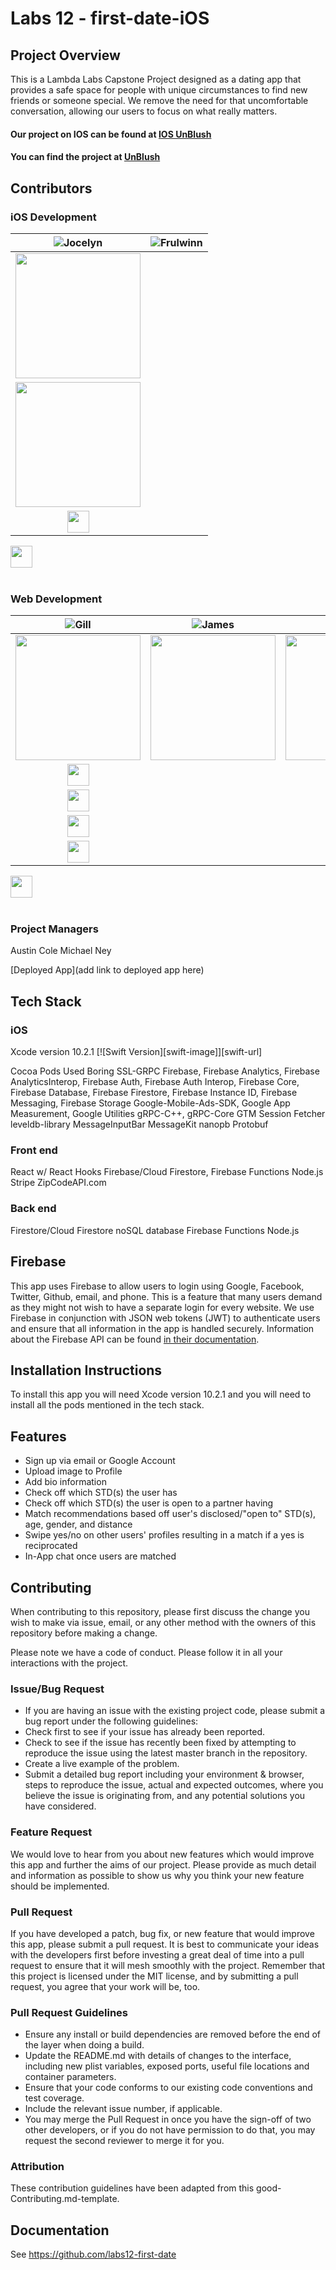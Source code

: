 # Labs 12 - first-date-iOS

## Project Overview
This is a Lambda Labs Capstone Project designed as a dating app that provides a safe space for people with unique circumstances to find new friends or someone special. We remove the need for that uncomfortable conversation, allowing our users to focus on what really matters.

#### Our project on IOS can be found at  [**IOS UnBlush**](https://github.com/labs12-first-date/labs12-first-date-iOS)
#### You can find the project at [**UnBlush**](https://awk-dating.firebaseapp.com)

## Contributors
### iOS Development
|  ![Jocelyn](https://img.shields.io/badge/Jocelyn-Stuart-blueviolet.svg)                                                      |                                                  ![Frulwinn](https://img.shields.io/badge/Frulwinn-Collick-ff69b4.svg)                                                       |                                                      
| :-----------------------------------------------------------------------------------------------------------------------------------------: | :-------------------------------------------------------------------------------------------------------------------------------------------: | 
| <img src="https://encrypted-tbn0.gstatic.com/images?q=tbn:ANd9GcTRIUUZb9WpQPm7eAwp1MA_TwA5_c9qgsnMbTneJbVf4BNrq0OK" width = "200" /> | 
<img src="https://encrypted-tbn0.gstatic.com/images?q=tbn:ANd9GcTAQ2hTxRAECl0pPCzSz3kBBOV3SBWFrvswkJ0ZN72FmeMO0VTJ" width = "200" /> | 
|  [<img src="https://github.com/favicon.ico" width="35"> ](https://github.com/jocate)                                |                                                  
[<img src="https://github.com/favicon.ico" width="35"> ](https://github.com/Frulwinn)  
<br>

### Web Development
|  ![Gill](https://img.shields.io/badge/Gill-Abada-orange.svg)                                                      |                                                  ![James](https://img.shields.io/badge/James-Basile-brightgreen.svg)                                                       |                                                      ![Joel](https://img.shields.io/badge/Joel-Bartlett-red.svg)                                                       |                                                       ![Jonas](https://img.shields.io/badge/Jonas-Walden-yellow.svg)                                                       |                                                      ![Steve](https://img.shields.io/badge/Steve-Alverson-blue.svg)                                                      |
| :-----------------------------------------------------------------------------------------------------------------------------------------: | :-------------------------------------------------------------------------------------------------------------------------------------------: | :-----------------------------------------------------------------------------------------------------------------------------------------: | :-------------------------------------------------------------------------------------------------------------------------------------------: | :-----------------------------------------------------------------------------------------------------------------------------------------: |
| <img src="https://www.dalesjewelers.com/wp-content/uploads/2018/10/placeholder-silhouette-male.png" width = "200" /> | <img src="https://www.dalesjewelers.com/wp-content/uploads/2018/10/placeholder-silhouette-male.png" width = "200" /> | <img src="https://www.dalesjewelers.com/wp-content/uploads/2018/10/placeholder-silhouette-male.png" width = "200" /> | <img src="https://www.dalesjewelers.com/wp-content/uploads/2018/10/placeholder-silhouette-male.png" width = "200" /> | <img src="https://www.dalesjewelers.com/wp-content/uploads/2018/10/placeholder-silhouette-male.png" width = "200" /> |
|  [<img src="https://github.com/favicon.ico" width="35"> ](https://github.com/gabada)                                |                           
[<img src="https://github.com/favicon.ico" width="35"> ](https://github.com/jbasile6)                             |                         
[<img src="https://github.com/favicon.ico" width="35"> ](https://github.com/murbar)                           |                          
[<img src="https://github.com/favicon.ico" width="35"> ](https://github.com/UnknownMonk)                           |                          
[<img src="https://github.com/favicon.ico" width="35"> ](https://github.com/VaderSteve76)  
<br>

### Project Managers
Austin Cole 
Michael Ney 

[Deployed App](add link to deployed app here)

## Tech Stack
### iOS
Xcode version 10.2.1
[![Swift Version][swift-image]][swift-url]

Cocoa Pods Used
Boring SSL-GRPC
Firebase, Firebase Analytics, Firebase AnalyticsInterop, Firebase Auth, Firebase Auth Interop, Firebase Core, Firebase Database, Firebase Firestore, Firebase Instance ID, Firebase Messaging, Firebase Storage
Google-Mobile-Ads-SDK, Google App Measurement, Google Utilities
gRPC-C++, gRPC-Core
GTM Session Fetcher
leveldb-library
MessageInputBar
MessageKit
nanopb
Protobuf

### Front end
React w/ React Hooks
Firebase/Cloud Firestore, Firebase Functions
Node.js
Stripe 
ZipCodeAPI.com

### Back end
Firestore/Cloud Firestore noSQL database Firebase Functions
Node.js

## Firebase
This app uses Firebase to allow users to login using Google, Facebook, Twitter, Github, email, and phone. This is a feature that many users demand as they might not wish to have a separate login for every website. We use Firebase in conjunction with JSON web tokens (JWT) to authenticate users and ensure that all information in the app is handled securely. Information about the Firebase API can be found [in their documentation](https://firebase.google.com/docs/reference/).

## Installation Instructions
To install this app you will need Xcode version 10.2.1 and you will need to install all the pods mentioned in the tech stack.

## Features
* Sign up via email or Google Account
* Upload image to Profile
* Add bio information
* Check off which STD(s) the user has
* Check off which STD(s) the user is open to a partner having
* Match recommendations based off user's disclosed/"open to" STD(s), age, gender, and distance
* Swipe yes/no on other users' profiles resulting in a match if a yes is reciprocated
* In-App chat once users are matched

## Contributing
When contributing to this repository, please first discuss the change you wish to make via issue, email, or any other method with the owners of this repository before making a change.

Please note we have a code of conduct. Please follow it in all your interactions with the project.

### Issue/Bug Request
* If you are having an issue with the existing project code, please submit a bug report under the following guidelines:
* Check first to see if your issue has already been reported.
* Check to see if the issue has recently been fixed by attempting to reproduce the issue using the latest master branch in the repository.
* Create a live example of the problem.
* Submit a detailed bug report including your environment & browser, steps to reproduce the issue, actual and expected outcomes,  where you believe the issue is originating from, and any potential solutions you have considered.

### Feature Request
We would love to hear from you about new features which would improve this app and further the aims of our project. Please provide as much detail and information as possible to show us why you think your new feature should be implemented.

### Pull Request
If you have developed a patch, bug fix, or new feature that would improve this app, please submit a pull request. It is best to communicate your ideas with the developers first before investing a great deal of time into a pull request to ensure that it will mesh smoothly with the project.
Remember that this project is licensed under the MIT license, and by submitting a pull request, you agree that your work will be, too.

### Pull Request Guidelines
* Ensure any install or build dependencies are removed before the end of the layer when doing a build.
* Update the README.md with details of changes to the interface, including new plist variables, exposed ports, useful file locations and container parameters.
* Ensure that your code conforms to our existing code conventions and test coverage.
* Include the relevant issue number, if applicable.
* You may merge the Pull Request in once you have the sign-off of two other developers, or if you do not have permission to do that, you may request the second reviewer to merge it for you.

### Attribution
These contribution guidelines have been adapted from this good-Contributing.md-template.

## Documentation
See https://github.com/labs12-first-date
